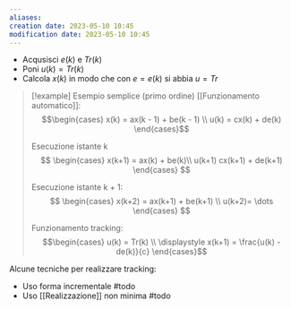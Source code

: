 ```yaml
---
aliases: 
creation date: 2023-05-10 10:45
modification date: 2023-05-10 10:45
---
```


- Acqusisci $e(k)$ e $Tr(k)$
- Poni $u(k) = Tr(k)$
- Calcola $x(k)$ in modo che con $e = e(k)$ si abbia $u=Tr$

>[!example] Esempio semplice (primo ordine)
>[[Funzionamento automatico]]:
> $$\begin{cases}
>x(k) = ax(k - 1) + be(k - 1) \\
>u(k) = cx(k) + de(k)
\end{cases}$$
>
>Esecuzione istante k
>$$ \begin{cases}
>x(k+1) = ax(k) + be(k)\\
>u(k+1) cx(k+1) + de(k+1)
\end{cases} $$
>
>Esecuzione istante k + 1:
>$$ \begin{cases}
>x(k+2) = ax(k+1) + be(k+1) \\
>u(k+2)= \dots
\end{cases} $$
>
>Funzionamento tracking:
> $$\begin{cases}
>u(k) = Tr(k) \\
>\displaystyle x(k+1) = \frac{u(k) - de(k)}{c}
\end{cases}$$
> 

Alcune tecniche per realizzare tracking:

- Uso forma incrementale
#todo
- Uso [[Realizzazione]] non minima
#todo